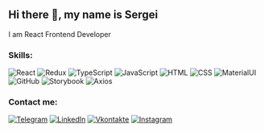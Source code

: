 ## Hi there :wave:, my name is Sergei 
I am React Frontend Developer

### Skills:

<div align="left">
<img alt="React" src="https://img.shields.io/badge/-react-282C34?style=for-the-badge&amp;logo=react"/>
<img alt="Redux" src="https://img.shields.io/badge/-redux-282C34?style=for-the-badge&amp;logo=redux&amp;logoColor=6F3FB3"/>
<img alt="TypeScript" src="https://img.shields.io/badge/-typescript-282C34?style=for-the-badge&amp;logo=typescript"/>
<img alt="JavaScript" src="https://img.shields.io/badge/-javascript-282C34?style=for-the-badge&amp;logo=javascript"/>
<img alt="HTML" src="https://img.shields.io/badge/-html5-282C34?style=for-the-badge&amp;logo=html5"/>
<img alt="CSS" src="https://img.shields.io/badge/-css3-282C34?style=for-the-badge&amp;logo=css3&amp;logoColor=3296D0"/>
<img alt="MaterialUI" src="https://img.shields.io/badge/-material_ui-282C34?style=for-the-badge&amp;logo"/>
<img alt="GitHub" src="https://img.shields.io/badge/-github-282C34?style=for-the-badge&amp;logo=github"/>
<img alt="Storybook" src="https://img.shields.io/badge/-Storybook-282C34?style=for-the-badge&amp;logo=Storybook"/>
<img alt="Axios" src="https://img.shields.io/badge/-axios-282C34?style=for-the-badge&amp;logo"/>
</div>

### Contact me:

[![Telegram](https://img.shields.io/badge/-telegram-00A8E6?style=for-the-badge&logo=telegram)](https://t.me/Noblls)
[![LinkedIn](https://img.shields.io/badge/-linkedin-0273B2?style=for-the-badge&logo=linkedin)](https://www.linkedin.com/feed/)
[![Vkontakte](https://img.shields.io/badge/-vkontakte-0076FE?style=for-the-badge&logo=vk)](https://vk.com/id41270801)
[![Instagram](https://img.shields.io/badge/-instagram-282C34?style=for-the-badge&logo=instagram&logoColor=B03B96)](https://www.instagram.com/sergikon/)
